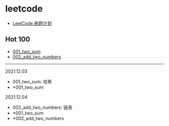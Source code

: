 # leetcode

- [LeetCode 刷题计划](https://exam4.us/)

## Hot 100

- [001_two_sum](./hot100/001_two_sum.py)
- [002_add_two_numbers](./hot100/002_add_two_numbers.py)

------

2021.12.03
- 001_two_sum: 哈希
- *001_two_sum

2021.12.04
- 002_add_two_numbers: 链表
- *001_two_sum
- *002_add_two_numbers

